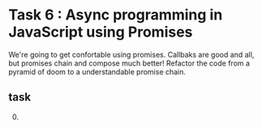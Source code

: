 # Task 6 : Async programming in JavaScript using Promises

We're going to get confortable using promises. Callbaks are good and all, but promises chain and compose much better!
Refactor the code from a pyramid of doom to a understandable promise chain.

## task

0.

